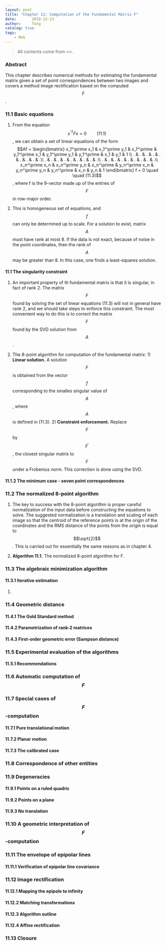 ```yaml
---
layout: post
title: "Chapter 11: Computation of the Fundamental Matrix F"
date:       2018-12-13
author:     Tong
catalog: true
tags:
    - MVG
---
```


> All contents come from <<Multiple View Geometry in Computer Vision>>.

### Abstract

This chapter describes numerical methods for estimating the fundamental matrix given a set of point correspondences between two images and covers a method image rectification based on the computed $$F$$.

### 11.1 Basic equations

1. From the equation $$x^{\prime T}Fx = 0 \quad \quad (11.1)$$, we can obtain a set of linear equations of the form $$Af = \begin{bmatrix}
x_1^\prime x_1 & x_1^\prime y_1 & x_1^\prime & y_1^\prime x_1 & y_1^\prime y_1 & y_1^\prime & x_1 & y_1 & 1 \\
. & . & . & . & . & . & . & . & .\\
. & . & . & . & . & . & . & . & .\\
. & . & . & . & . & . & . & . & .\\
x_n^\prime x_n & x_n^\prime y_n & x_n^\prime & y_n^\prime x_n & y_n^\prime y_n & y_n^\prime & x_n & y_n & 1
\end{bmatrix} f = 0 \quad \quad (11.3)$$, where f is the 9-vector made up of the entries of $$F$$ in row-major order.

2. This is homogeneous set of equations, and $$f$$ can only be determined up to scale. For a solution to  exist, matrix $$A$$ must have rank at most 8. If the data is not exact, because of noise in the point coordinates, then the rank of $$A$$ may be greater than 8. In this case, one finds a least-squares solution.

#### 11.1 The singularity constraint

1. An important property of th fundamental matrix is that it is singular, in fact of rank 2. The matrix $$F$$ found by solving the set of linear equations (11.3) will not in general have rank 2, and we should take steps to enforce this constraint. The most convenient way to do this is to correct the matrix $$F$$ found by the SVD solution from $$A$$.

3. The 8-point algorithm for computation of the fundamental matrix: 1) __Linear solution.__ A solution $$F$$ is obtained from the vector $$f$$ corresponding to the smalles singular value of $$A$$, where $$A$$ is defined in (11.3). 2) __Constraint enforcement.__ Replace $$F$$ by $$F^\prime$$, the closest singular matrix to $$F$$ under a Frobenius norm. This correction is done using the SVD.

#### 11.1.2 The minimum case - seven point correspondences

### 11.2 The normalized 8-point algorithm

1. The key to success with the 8-point algorithm is proper careful normalization of the input data before constructing the equations to solve. The suggested normalization is a translation and scaling of each image so that the centroid of the reference points is at the origin of the coordinates and the RMS distance of the points from the origin is equal to $$\sqrt{2}$$. This is carried out for essentially the same reasons as in chapter 4.

2. __Algorithm 11.1.__  The normalized 8-point algorithm for F.
![]()

### 11.3 The algebraic minimization algorithm

#### 11.3.1 Iterative estimation

1.

### 11.4 Geometric distance

#### 11.4.1 The Gold Standard method


#### 11.4.2 Parametrization of rank-2 matrices


#### 11.4.3 First-order geometric error (Sampson distance)


### 11.5 Experimental evaluation of the algorithms

#### 11.5.1 Recommendations

### 11.6 Automatic computation of $$F$$

### 11.7 Special cases of $$F$$-computation

#### 11.7.1 Pure translational motion


#### 11.7.2 Planar motion


#### 11.7.3 The calibrated case

### 11.8 Correspondence of other entities

### 11.9 Degeneracies

#### 11.9.1 Points on a ruled quadric

#### 11.9.2 Points on a plane

#### 11.9.3 No translation

### 11.10 A geometric interpretation of $$F$$-computation

### 11.11 The envelope of epipolar lines

#### 11.11.1 Verification of epipolar line covariance

### 11.12 Image rectification

#### 11.12.1 Mapping the epipole to infinity

#### 11.12.2 Matching transformations

#### 11.12.3 Algorithm outline

#### 11.12.4 Affine rectification

### 11.13 Closure
